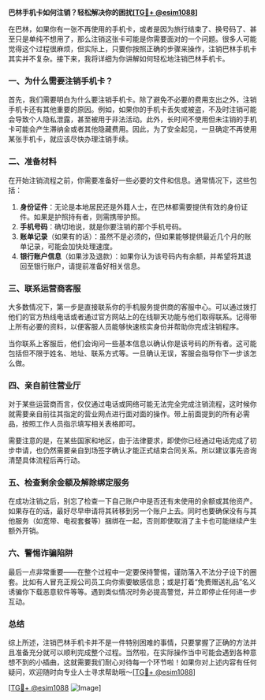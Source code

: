 **巴林手机卡如何注销？轻松解决你的困扰[[TG💪+ @esim1088](https://t.me/s/esim1088)]**

在巴林，如果你有一张不再使用的手机卡，或者是因为旅行结束了、换号码了、甚至只是单纯不想用了，那么注销这张卡可能是你需要面对的一个问题。很多人可能觉得这个过程很麻烦，但实际上，只要你按照正确的步骤来操作，注销巴林手机卡其实并不复杂。接下来，我将详细为你讲解如何轻松地注销巴林手机卡。

### 一、为什么需要注销手机卡？

首先，我们需要明白为什么要注销手机卡。除了避免不必要的费用支出之外，注销手机卡还有其他重要的原因。例如，如果你的手机卡丢失或被盗，不及时注销可能会导致个人隐私泄露，甚至被用于非法活动。此外，长时间不使用但未注销的手机卡可能会产生滞纳金或者其他隐藏费用。因此，为了安全起见，一旦确定不再使用某张手机卡，就应该尽快办理注销手续。

### 二、准备材料

在开始注销流程之前，你需要准备好一些必要的文件和信息。通常情况下，这些包括：

1. **身份证件**：无论是本地居民还是外籍人士，在巴林都需要提供有效的身份证件。如果是护照持有者，则需携带护照。
2. **手机号码**：确切地说，就是你要注销的那个手机号码。
3. **账单记录**（如果有的话）：虽然不是必须的，但如果能够提供最近几个月的账单记录，可能会加快处理速度。
4. **银行账户信息**（如果涉及退款）：如果你认为该号码内有余额，并希望将其退回至银行账户，请提前准备好相关信息。

### 三、联系运营商客服

大多数情况下，第一步是直接联系你的手机服务提供商的客服中心。可以通过拨打他们的官方热线电话或者通过官方网站上的在线聊天功能与他们取得联系。记得带上所有必要的资料，以便客服人员能够快速核实身份并帮助你完成注销程序。

当你联系上客服后，他们会询问一些基本信息以确认你是该号码的所有者。这可能包括但不限于姓名、地址、联系方式等。一旦确认无误，客服会指导你下一步该怎么做。

### 四、亲自前往营业厅

对于某些运营商而言，仅仅通过电话或网络可能无法完全完成注销流程，这时候你就需要亲自前往其指定的营业网点进行面对面的操作。带上前面提到的所有必需品，按照工作人员指示填写相关表格即可。

需要注意的是，在某些国家和地区，由于法律要求，即使你已经通过电话完成了初步申请，也仍然需要亲自到场签字确认才能正式结束合同关系。所以建议事先咨询清楚具体流程后再行动。

### 五、检查剩余金额及解除绑定服务

在成功注销之后，别忘了检查一下自己账户中是否还有未使用的余额或其他资产。如果存在的话，最好尽早申请将其转移到另一个账户上去。同时也要确保没有与其他服务（如宽带、电视套餐等）捆绑在一起，否则即使取消了主卡也可能继续产生额外开销。

### 六、警惕诈骗陷阱

最后一点非常重要——在整个过程中一定要保持警惕，谨防落入不法分子设下的圈套。比如有人冒充正规公司员工向你索要敏感信息；或是打着“免费赠送礼品”名义诱骗你下载恶意软件等等。遇到类似情况时务必提高警觉，并立即停止任何进一步互动。

### 总结

综上所述，注销巴林手机卡并不是一件特别困难的事情，只要掌握了正确的方法并且准备充分就可以顺利完成整个过程。当然啦，在实际操作当中可能会遇到各种意想不到的小插曲，这就需要我们耐心对待每一个环节啦！如果你对上述内容有任何疑问，欢迎随时向专业人士寻求帮助哦～[[TG💪+ @esim1088](https://t.me/s/esim1088)]

[[TG💪+ @esim1088](https://t.me/s/esim1088) ![Image](https://i.postimg.cc/4NQfJmqS/Snipaste-2025-05-13-00-14-12.png)]